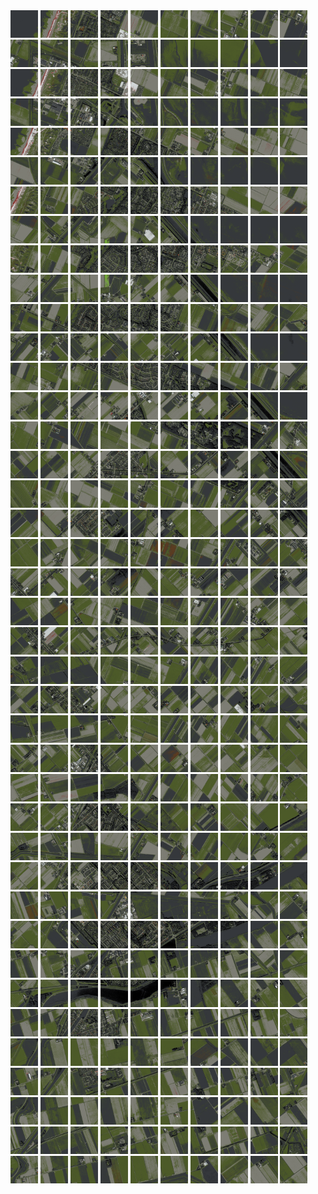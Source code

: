 <html>
<div>
<img src="https://github.com/HakkaTjakka/NL_TILE_MAP/blob/main/18/620/-1066/r.6200.-10660.png" height="44" width="44">
<img src="https://github.com/HakkaTjakka/NL_TILE_MAP/blob/main/18/620/-1066/r.6201.-10660.png" height="44" width="44">
<img src="https://github.com/HakkaTjakka/NL_TILE_MAP/blob/main/18/620/-1066/r.6202.-10660.png" height="44" width="44">
<img src="https://github.com/HakkaTjakka/NL_TILE_MAP/blob/main/18/620/-1066/r.6203.-10660.png" height="44" width="44">
<img src="https://github.com/HakkaTjakka/NL_TILE_MAP/blob/main/18/620/-1066/r.6204.-10660.png" height="44" width="44">
<img src="https://github.com/HakkaTjakka/NL_TILE_MAP/blob/main/18/620/-1066/r.6205.-10660.png" height="44" width="44">
<img src="https://github.com/HakkaTjakka/NL_TILE_MAP/blob/main/18/620/-1066/r.6206.-10660.png" height="44" width="44">
<img src="https://github.com/HakkaTjakka/NL_TILE_MAP/blob/main/18/620/-1066/r.6207.-10660.png" height="44" width="44">
<img src="https://github.com/HakkaTjakka/NL_TILE_MAP/blob/main/18/620/-1066/r.6208.-10660.png" height="44" width="44">
<img src="https://github.com/HakkaTjakka/NL_TILE_MAP/blob/main/18/620/-1066/r.6209.-10660.png" height="44" width="44">
<img src="https://github.com/HakkaTjakka/NL_TILE_MAP/blob/main/18/621/-1066/r.6210.-10660.png" height="44" width="44">
<img src="https://github.com/HakkaTjakka/NL_TILE_MAP/blob/main/18/621/-1066/r.6211.-10660.png" height="44" width="44">
<img src="https://github.com/HakkaTjakka/NL_TILE_MAP/blob/main/18/621/-1066/r.6212.-10660.png" height="44" width="44">
<img src="https://github.com/HakkaTjakka/NL_TILE_MAP/blob/main/18/621/-1066/r.6213.-10660.png" height="44" width="44">
<img src="https://github.com/HakkaTjakka/NL_TILE_MAP/blob/main/18/621/-1066/r.6214.-10660.png" height="44" width="44">
<img src="https://github.com/HakkaTjakka/NL_TILE_MAP/blob/main/18/621/-1066/r.6215.-10660.png" height="44" width="44">
<img src="https://github.com/HakkaTjakka/NL_TILE_MAP/blob/main/18/621/-1066/r.6216.-10660.png" height="44" width="44">
<img src="https://github.com/HakkaTjakka/NL_TILE_MAP/blob/main/18/621/-1066/r.6217.-10660.png" height="44" width="44">
<img src="https://github.com/HakkaTjakka/NL_TILE_MAP/blob/main/18/621/-1066/r.6218.-10660.png" height="44" width="44">
<img src="https://github.com/HakkaTjakka/NL_TILE_MAP/blob/main/18/621/-1066/r.6219.-10660.png" height="44" width="44">
<br>
<img src="https://github.com/HakkaTjakka/NL_TILE_MAP/blob/main/18/620/-1066/r.6200.-10659.png" height="44" width="44">
<img src="https://github.com/HakkaTjakka/NL_TILE_MAP/blob/main/18/620/-1066/r.6201.-10659.png" height="44" width="44">
<img src="https://github.com/HakkaTjakka/NL_TILE_MAP/blob/main/18/620/-1066/r.6202.-10659.png" height="44" width="44">
<img src="https://github.com/HakkaTjakka/NL_TILE_MAP/blob/main/18/620/-1066/r.6203.-10659.png" height="44" width="44">
<img src="https://github.com/HakkaTjakka/NL_TILE_MAP/blob/main/18/620/-1066/r.6204.-10659.png" height="44" width="44">
<img src="https://github.com/HakkaTjakka/NL_TILE_MAP/blob/main/18/620/-1066/r.6205.-10659.png" height="44" width="44">
<img src="https://github.com/HakkaTjakka/NL_TILE_MAP/blob/main/18/620/-1066/r.6206.-10659.png" height="44" width="44">
<img src="https://github.com/HakkaTjakka/NL_TILE_MAP/blob/main/18/620/-1066/r.6207.-10659.png" height="44" width="44">
<img src="https://github.com/HakkaTjakka/NL_TILE_MAP/blob/main/18/620/-1066/r.6208.-10659.png" height="44" width="44">
<img src="https://github.com/HakkaTjakka/NL_TILE_MAP/blob/main/18/620/-1066/r.6209.-10659.png" height="44" width="44">
<img src="https://github.com/HakkaTjakka/NL_TILE_MAP/blob/main/18/621/-1066/r.6210.-10659.png" height="44" width="44">
<img src="https://github.com/HakkaTjakka/NL_TILE_MAP/blob/main/18/621/-1066/r.6211.-10659.png" height="44" width="44">
<img src="https://github.com/HakkaTjakka/NL_TILE_MAP/blob/main/18/621/-1066/r.6212.-10659.png" height="44" width="44">
<img src="https://github.com/HakkaTjakka/NL_TILE_MAP/blob/main/18/621/-1066/r.6213.-10659.png" height="44" width="44">
<img src="https://github.com/HakkaTjakka/NL_TILE_MAP/blob/main/18/621/-1066/r.6214.-10659.png" height="44" width="44">
<img src="https://github.com/HakkaTjakka/NL_TILE_MAP/blob/main/18/621/-1066/r.6215.-10659.png" height="44" width="44">
<img src="https://github.com/HakkaTjakka/NL_TILE_MAP/blob/main/18/621/-1066/r.6216.-10659.png" height="44" width="44">
<img src="https://github.com/HakkaTjakka/NL_TILE_MAP/blob/main/18/621/-1066/r.6217.-10659.png" height="44" width="44">
<img src="https://github.com/HakkaTjakka/NL_TILE_MAP/blob/main/18/621/-1066/r.6218.-10659.png" height="44" width="44">
<img src="https://github.com/HakkaTjakka/NL_TILE_MAP/blob/main/18/621/-1066/r.6219.-10659.png" height="44" width="44">
<br>
<img src="https://github.com/HakkaTjakka/NL_TILE_MAP/blob/main/18/620/-1066/r.6200.-10658.png" height="44" width="44">
<img src="https://github.com/HakkaTjakka/NL_TILE_MAP/blob/main/18/620/-1066/r.6201.-10658.png" height="44" width="44">
<img src="https://github.com/HakkaTjakka/NL_TILE_MAP/blob/main/18/620/-1066/r.6202.-10658.png" height="44" width="44">
<img src="https://github.com/HakkaTjakka/NL_TILE_MAP/blob/main/18/620/-1066/r.6203.-10658.png" height="44" width="44">
<img src="https://github.com/HakkaTjakka/NL_TILE_MAP/blob/main/18/620/-1066/r.6204.-10658.png" height="44" width="44">
<img src="https://github.com/HakkaTjakka/NL_TILE_MAP/blob/main/18/620/-1066/r.6205.-10658.png" height="44" width="44">
<img src="https://github.com/HakkaTjakka/NL_TILE_MAP/blob/main/18/620/-1066/r.6206.-10658.png" height="44" width="44">
<img src="https://github.com/HakkaTjakka/NL_TILE_MAP/blob/main/18/620/-1066/r.6207.-10658.png" height="44" width="44">
<img src="https://github.com/HakkaTjakka/NL_TILE_MAP/blob/main/18/620/-1066/r.6208.-10658.png" height="44" width="44">
<img src="https://github.com/HakkaTjakka/NL_TILE_MAP/blob/main/18/620/-1066/r.6209.-10658.png" height="44" width="44">
<img src="https://github.com/HakkaTjakka/NL_TILE_MAP/blob/main/18/621/-1066/r.6210.-10658.png" height="44" width="44">
<img src="https://github.com/HakkaTjakka/NL_TILE_MAP/blob/main/18/621/-1066/r.6211.-10658.png" height="44" width="44">
<img src="https://github.com/HakkaTjakka/NL_TILE_MAP/blob/main/18/621/-1066/r.6212.-10658.png" height="44" width="44">
<img src="https://github.com/HakkaTjakka/NL_TILE_MAP/blob/main/18/621/-1066/r.6213.-10658.png" height="44" width="44">
<img src="https://github.com/HakkaTjakka/NL_TILE_MAP/blob/main/18/621/-1066/r.6214.-10658.png" height="44" width="44">
<img src="https://github.com/HakkaTjakka/NL_TILE_MAP/blob/main/18/621/-1066/r.6215.-10658.png" height="44" width="44">
<img src="https://github.com/HakkaTjakka/NL_TILE_MAP/blob/main/18/621/-1066/r.6216.-10658.png" height="44" width="44">
<img src="https://github.com/HakkaTjakka/NL_TILE_MAP/blob/main/18/621/-1066/r.6217.-10658.png" height="44" width="44">
<img src="https://github.com/HakkaTjakka/NL_TILE_MAP/blob/main/18/621/-1066/r.6218.-10658.png" height="44" width="44">
<img src="https://github.com/HakkaTjakka/NL_TILE_MAP/blob/main/18/621/-1066/r.6219.-10658.png" height="44" width="44">
<br>
<img src="https://github.com/HakkaTjakka/NL_TILE_MAP/blob/main/18/620/-1066/r.6200.-10657.png" height="44" width="44">
<img src="https://github.com/HakkaTjakka/NL_TILE_MAP/blob/main/18/620/-1066/r.6201.-10657.png" height="44" width="44">
<img src="https://github.com/HakkaTjakka/NL_TILE_MAP/blob/main/18/620/-1066/r.6202.-10657.png" height="44" width="44">
<img src="https://github.com/HakkaTjakka/NL_TILE_MAP/blob/main/18/620/-1066/r.6203.-10657.png" height="44" width="44">
<img src="https://github.com/HakkaTjakka/NL_TILE_MAP/blob/main/18/620/-1066/r.6204.-10657.png" height="44" width="44">
<img src="https://github.com/HakkaTjakka/NL_TILE_MAP/blob/main/18/620/-1066/r.6205.-10657.png" height="44" width="44">
<img src="https://github.com/HakkaTjakka/NL_TILE_MAP/blob/main/18/620/-1066/r.6206.-10657.png" height="44" width="44">
<img src="https://github.com/HakkaTjakka/NL_TILE_MAP/blob/main/18/620/-1066/r.6207.-10657.png" height="44" width="44">
<img src="https://github.com/HakkaTjakka/NL_TILE_MAP/blob/main/18/620/-1066/r.6208.-10657.png" height="44" width="44">
<img src="https://github.com/HakkaTjakka/NL_TILE_MAP/blob/main/18/620/-1066/r.6209.-10657.png" height="44" width="44">
<img src="https://github.com/HakkaTjakka/NL_TILE_MAP/blob/main/18/621/-1066/r.6210.-10657.png" height="44" width="44">
<img src="https://github.com/HakkaTjakka/NL_TILE_MAP/blob/main/18/621/-1066/r.6211.-10657.png" height="44" width="44">
<img src="https://github.com/HakkaTjakka/NL_TILE_MAP/blob/main/18/621/-1066/r.6212.-10657.png" height="44" width="44">
<img src="https://github.com/HakkaTjakka/NL_TILE_MAP/blob/main/18/621/-1066/r.6213.-10657.png" height="44" width="44">
<img src="https://github.com/HakkaTjakka/NL_TILE_MAP/blob/main/18/621/-1066/r.6214.-10657.png" height="44" width="44">
<img src="https://github.com/HakkaTjakka/NL_TILE_MAP/blob/main/18/621/-1066/r.6215.-10657.png" height="44" width="44">
<img src="https://github.com/HakkaTjakka/NL_TILE_MAP/blob/main/18/621/-1066/r.6216.-10657.png" height="44" width="44">
<img src="https://github.com/HakkaTjakka/NL_TILE_MAP/blob/main/18/621/-1066/r.6217.-10657.png" height="44" width="44">
<img src="https://github.com/HakkaTjakka/NL_TILE_MAP/blob/main/18/621/-1066/r.6218.-10657.png" height="44" width="44">
<img src="https://github.com/HakkaTjakka/NL_TILE_MAP/blob/main/18/621/-1066/r.6219.-10657.png" height="44" width="44">
<br>
<img src="https://github.com/HakkaTjakka/NL_TILE_MAP/blob/main/18/620/-1066/r.6200.-10656.png" height="44" width="44">
<img src="https://github.com/HakkaTjakka/NL_TILE_MAP/blob/main/18/620/-1066/r.6201.-10656.png" height="44" width="44">
<img src="https://github.com/HakkaTjakka/NL_TILE_MAP/blob/main/18/620/-1066/r.6202.-10656.png" height="44" width="44">
<img src="https://github.com/HakkaTjakka/NL_TILE_MAP/blob/main/18/620/-1066/r.6203.-10656.png" height="44" width="44">
<img src="https://github.com/HakkaTjakka/NL_TILE_MAP/blob/main/18/620/-1066/r.6204.-10656.png" height="44" width="44">
<img src="https://github.com/HakkaTjakka/NL_TILE_MAP/blob/main/18/620/-1066/r.6205.-10656.png" height="44" width="44">
<img src="https://github.com/HakkaTjakka/NL_TILE_MAP/blob/main/18/620/-1066/r.6206.-10656.png" height="44" width="44">
<img src="https://github.com/HakkaTjakka/NL_TILE_MAP/blob/main/18/620/-1066/r.6207.-10656.png" height="44" width="44">
<img src="https://github.com/HakkaTjakka/NL_TILE_MAP/blob/main/18/620/-1066/r.6208.-10656.png" height="44" width="44">
<img src="https://github.com/HakkaTjakka/NL_TILE_MAP/blob/main/18/620/-1066/r.6209.-10656.png" height="44" width="44">
<img src="https://github.com/HakkaTjakka/NL_TILE_MAP/blob/main/18/621/-1066/r.6210.-10656.png" height="44" width="44">
<img src="https://github.com/HakkaTjakka/NL_TILE_MAP/blob/main/18/621/-1066/r.6211.-10656.png" height="44" width="44">
<img src="https://github.com/HakkaTjakka/NL_TILE_MAP/blob/main/18/621/-1066/r.6212.-10656.png" height="44" width="44">
<img src="https://github.com/HakkaTjakka/NL_TILE_MAP/blob/main/18/621/-1066/r.6213.-10656.png" height="44" width="44">
<img src="https://github.com/HakkaTjakka/NL_TILE_MAP/blob/main/18/621/-1066/r.6214.-10656.png" height="44" width="44">
<img src="https://github.com/HakkaTjakka/NL_TILE_MAP/blob/main/18/621/-1066/r.6215.-10656.png" height="44" width="44">
<img src="https://github.com/HakkaTjakka/NL_TILE_MAP/blob/main/18/621/-1066/r.6216.-10656.png" height="44" width="44">
<img src="https://github.com/HakkaTjakka/NL_TILE_MAP/blob/main/18/621/-1066/r.6217.-10656.png" height="44" width="44">
<img src="https://github.com/HakkaTjakka/NL_TILE_MAP/blob/main/18/621/-1066/r.6218.-10656.png" height="44" width="44">
<img src="https://github.com/HakkaTjakka/NL_TILE_MAP/blob/main/18/621/-1066/r.6219.-10656.png" height="44" width="44">
<br>
<img src="https://github.com/HakkaTjakka/NL_TILE_MAP/blob/main/18/620/-1066/r.6200.-10655.png" height="44" width="44">
<img src="https://github.com/HakkaTjakka/NL_TILE_MAP/blob/main/18/620/-1066/r.6201.-10655.png" height="44" width="44">
<img src="https://github.com/HakkaTjakka/NL_TILE_MAP/blob/main/18/620/-1066/r.6202.-10655.png" height="44" width="44">
<img src="https://github.com/HakkaTjakka/NL_TILE_MAP/blob/main/18/620/-1066/r.6203.-10655.png" height="44" width="44">
<img src="https://github.com/HakkaTjakka/NL_TILE_MAP/blob/main/18/620/-1066/r.6204.-10655.png" height="44" width="44">
<img src="https://github.com/HakkaTjakka/NL_TILE_MAP/blob/main/18/620/-1066/r.6205.-10655.png" height="44" width="44">
<img src="https://github.com/HakkaTjakka/NL_TILE_MAP/blob/main/18/620/-1066/r.6206.-10655.png" height="44" width="44">
<img src="https://github.com/HakkaTjakka/NL_TILE_MAP/blob/main/18/620/-1066/r.6207.-10655.png" height="44" width="44">
<img src="https://github.com/HakkaTjakka/NL_TILE_MAP/blob/main/18/620/-1066/r.6208.-10655.png" height="44" width="44">
<img src="https://github.com/HakkaTjakka/NL_TILE_MAP/blob/main/18/620/-1066/r.6209.-10655.png" height="44" width="44">
<img src="https://github.com/HakkaTjakka/NL_TILE_MAP/blob/main/18/621/-1066/r.6210.-10655.png" height="44" width="44">
<img src="https://github.com/HakkaTjakka/NL_TILE_MAP/blob/main/18/621/-1066/r.6211.-10655.png" height="44" width="44">
<img src="https://github.com/HakkaTjakka/NL_TILE_MAP/blob/main/18/621/-1066/r.6212.-10655.png" height="44" width="44">
<img src="https://github.com/HakkaTjakka/NL_TILE_MAP/blob/main/18/621/-1066/r.6213.-10655.png" height="44" width="44">
<img src="https://github.com/HakkaTjakka/NL_TILE_MAP/blob/main/18/621/-1066/r.6214.-10655.png" height="44" width="44">
<img src="https://github.com/HakkaTjakka/NL_TILE_MAP/blob/main/18/621/-1066/r.6215.-10655.png" height="44" width="44">
<img src="https://github.com/HakkaTjakka/NL_TILE_MAP/blob/main/18/621/-1066/r.6216.-10655.png" height="44" width="44">
<img src="https://github.com/HakkaTjakka/NL_TILE_MAP/blob/main/18/621/-1066/r.6217.-10655.png" height="44" width="44">
<img src="https://github.com/HakkaTjakka/NL_TILE_MAP/blob/main/18/621/-1066/r.6218.-10655.png" height="44" width="44">
<img src="https://github.com/HakkaTjakka/NL_TILE_MAP/blob/main/18/621/-1066/r.6219.-10655.png" height="44" width="44">
<br>
<img src="https://github.com/HakkaTjakka/NL_TILE_MAP/blob/main/18/620/-1066/r.6200.-10654.png" height="44" width="44">
<img src="https://github.com/HakkaTjakka/NL_TILE_MAP/blob/main/18/620/-1066/r.6201.-10654.png" height="44" width="44">
<img src="https://github.com/HakkaTjakka/NL_TILE_MAP/blob/main/18/620/-1066/r.6202.-10654.png" height="44" width="44">
<img src="https://github.com/HakkaTjakka/NL_TILE_MAP/blob/main/18/620/-1066/r.6203.-10654.png" height="44" width="44">
<img src="https://github.com/HakkaTjakka/NL_TILE_MAP/blob/main/18/620/-1066/r.6204.-10654.png" height="44" width="44">
<img src="https://github.com/HakkaTjakka/NL_TILE_MAP/blob/main/18/620/-1066/r.6205.-10654.png" height="44" width="44">
<img src="https://github.com/HakkaTjakka/NL_TILE_MAP/blob/main/18/620/-1066/r.6206.-10654.png" height="44" width="44">
<img src="https://github.com/HakkaTjakka/NL_TILE_MAP/blob/main/18/620/-1066/r.6207.-10654.png" height="44" width="44">
<img src="https://github.com/HakkaTjakka/NL_TILE_MAP/blob/main/18/620/-1066/r.6208.-10654.png" height="44" width="44">
<img src="https://github.com/HakkaTjakka/NL_TILE_MAP/blob/main/18/620/-1066/r.6209.-10654.png" height="44" width="44">
<img src="https://github.com/HakkaTjakka/NL_TILE_MAP/blob/main/18/621/-1066/r.6210.-10654.png" height="44" width="44">
<img src="https://github.com/HakkaTjakka/NL_TILE_MAP/blob/main/18/621/-1066/r.6211.-10654.png" height="44" width="44">
<img src="https://github.com/HakkaTjakka/NL_TILE_MAP/blob/main/18/621/-1066/r.6212.-10654.png" height="44" width="44">
<img src="https://github.com/HakkaTjakka/NL_TILE_MAP/blob/main/18/621/-1066/r.6213.-10654.png" height="44" width="44">
<img src="https://github.com/HakkaTjakka/NL_TILE_MAP/blob/main/18/621/-1066/r.6214.-10654.png" height="44" width="44">
<img src="https://github.com/HakkaTjakka/NL_TILE_MAP/blob/main/18/621/-1066/r.6215.-10654.png" height="44" width="44">
<img src="https://github.com/HakkaTjakka/NL_TILE_MAP/blob/main/18/621/-1066/r.6216.-10654.png" height="44" width="44">
<img src="https://github.com/HakkaTjakka/NL_TILE_MAP/blob/main/18/621/-1066/r.6217.-10654.png" height="44" width="44">
<img src="https://github.com/HakkaTjakka/NL_TILE_MAP/blob/main/18/621/-1066/r.6218.-10654.png" height="44" width="44">
<img src="https://github.com/HakkaTjakka/NL_TILE_MAP/blob/main/18/621/-1066/r.6219.-10654.png" height="44" width="44">
<br>
<img src="https://github.com/HakkaTjakka/NL_TILE_MAP/blob/main/18/620/-1066/r.6200.-10653.png" height="44" width="44">
<img src="https://github.com/HakkaTjakka/NL_TILE_MAP/blob/main/18/620/-1066/r.6201.-10653.png" height="44" width="44">
<img src="https://github.com/HakkaTjakka/NL_TILE_MAP/blob/main/18/620/-1066/r.6202.-10653.png" height="44" width="44">
<img src="https://github.com/HakkaTjakka/NL_TILE_MAP/blob/main/18/620/-1066/r.6203.-10653.png" height="44" width="44">
<img src="https://github.com/HakkaTjakka/NL_TILE_MAP/blob/main/18/620/-1066/r.6204.-10653.png" height="44" width="44">
<img src="https://github.com/HakkaTjakka/NL_TILE_MAP/blob/main/18/620/-1066/r.6205.-10653.png" height="44" width="44">
<img src="https://github.com/HakkaTjakka/NL_TILE_MAP/blob/main/18/620/-1066/r.6206.-10653.png" height="44" width="44">
<img src="https://github.com/HakkaTjakka/NL_TILE_MAP/blob/main/18/620/-1066/r.6207.-10653.png" height="44" width="44">
<img src="https://github.com/HakkaTjakka/NL_TILE_MAP/blob/main/18/620/-1066/r.6208.-10653.png" height="44" width="44">
<img src="https://github.com/HakkaTjakka/NL_TILE_MAP/blob/main/18/620/-1066/r.6209.-10653.png" height="44" width="44">
<img src="https://github.com/HakkaTjakka/NL_TILE_MAP/blob/main/18/621/-1066/r.6210.-10653.png" height="44" width="44">
<img src="https://github.com/HakkaTjakka/NL_TILE_MAP/blob/main/18/621/-1066/r.6211.-10653.png" height="44" width="44">
<img src="https://github.com/HakkaTjakka/NL_TILE_MAP/blob/main/18/621/-1066/r.6212.-10653.png" height="44" width="44">
<img src="https://github.com/HakkaTjakka/NL_TILE_MAP/blob/main/18/621/-1066/r.6213.-10653.png" height="44" width="44">
<img src="https://github.com/HakkaTjakka/NL_TILE_MAP/blob/main/18/621/-1066/r.6214.-10653.png" height="44" width="44">
<img src="https://github.com/HakkaTjakka/NL_TILE_MAP/blob/main/18/621/-1066/r.6215.-10653.png" height="44" width="44">
<img src="https://github.com/HakkaTjakka/NL_TILE_MAP/blob/main/18/621/-1066/r.6216.-10653.png" height="44" width="44">
<img src="https://github.com/HakkaTjakka/NL_TILE_MAP/blob/main/18/621/-1066/r.6217.-10653.png" height="44" width="44">
<img src="https://github.com/HakkaTjakka/NL_TILE_MAP/blob/main/18/621/-1066/r.6218.-10653.png" height="44" width="44">
<img src="https://github.com/HakkaTjakka/NL_TILE_MAP/blob/main/18/621/-1066/r.6219.-10653.png" height="44" width="44">
<br>
<img src="https://github.com/HakkaTjakka/NL_TILE_MAP/blob/main/18/620/-1066/r.6200.-10652.png" height="44" width="44">
<img src="https://github.com/HakkaTjakka/NL_TILE_MAP/blob/main/18/620/-1066/r.6201.-10652.png" height="44" width="44">
<img src="https://github.com/HakkaTjakka/NL_TILE_MAP/blob/main/18/620/-1066/r.6202.-10652.png" height="44" width="44">
<img src="https://github.com/HakkaTjakka/NL_TILE_MAP/blob/main/18/620/-1066/r.6203.-10652.png" height="44" width="44">
<img src="https://github.com/HakkaTjakka/NL_TILE_MAP/blob/main/18/620/-1066/r.6204.-10652.png" height="44" width="44">
<img src="https://github.com/HakkaTjakka/NL_TILE_MAP/blob/main/18/620/-1066/r.6205.-10652.png" height="44" width="44">
<img src="https://github.com/HakkaTjakka/NL_TILE_MAP/blob/main/18/620/-1066/r.6206.-10652.png" height="44" width="44">
<img src="https://github.com/HakkaTjakka/NL_TILE_MAP/blob/main/18/620/-1066/r.6207.-10652.png" height="44" width="44">
<img src="https://github.com/HakkaTjakka/NL_TILE_MAP/blob/main/18/620/-1066/r.6208.-10652.png" height="44" width="44">
<img src="https://github.com/HakkaTjakka/NL_TILE_MAP/blob/main/18/620/-1066/r.6209.-10652.png" height="44" width="44">
<img src="https://github.com/HakkaTjakka/NL_TILE_MAP/blob/main/18/621/-1066/r.6210.-10652.png" height="44" width="44">
<img src="https://github.com/HakkaTjakka/NL_TILE_MAP/blob/main/18/621/-1066/r.6211.-10652.png" height="44" width="44">
<img src="https://github.com/HakkaTjakka/NL_TILE_MAP/blob/main/18/621/-1066/r.6212.-10652.png" height="44" width="44">
<img src="https://github.com/HakkaTjakka/NL_TILE_MAP/blob/main/18/621/-1066/r.6213.-10652.png" height="44" width="44">
<img src="https://github.com/HakkaTjakka/NL_TILE_MAP/blob/main/18/621/-1066/r.6214.-10652.png" height="44" width="44">
<img src="https://github.com/HakkaTjakka/NL_TILE_MAP/blob/main/18/621/-1066/r.6215.-10652.png" height="44" width="44">
<img src="https://github.com/HakkaTjakka/NL_TILE_MAP/blob/main/18/621/-1066/r.6216.-10652.png" height="44" width="44">
<img src="https://github.com/HakkaTjakka/NL_TILE_MAP/blob/main/18/621/-1066/r.6217.-10652.png" height="44" width="44">
<img src="https://github.com/HakkaTjakka/NL_TILE_MAP/blob/main/18/621/-1066/r.6218.-10652.png" height="44" width="44">
<img src="https://github.com/HakkaTjakka/NL_TILE_MAP/blob/main/18/621/-1066/r.6219.-10652.png" height="44" width="44">
<br>
<img src="https://github.com/HakkaTjakka/NL_TILE_MAP/blob/main/18/620/-1066/r.6200.-10651.png" height="44" width="44">
<img src="https://github.com/HakkaTjakka/NL_TILE_MAP/blob/main/18/620/-1066/r.6201.-10651.png" height="44" width="44">
<img src="https://github.com/HakkaTjakka/NL_TILE_MAP/blob/main/18/620/-1066/r.6202.-10651.png" height="44" width="44">
<img src="https://github.com/HakkaTjakka/NL_TILE_MAP/blob/main/18/620/-1066/r.6203.-10651.png" height="44" width="44">
<img src="https://github.com/HakkaTjakka/NL_TILE_MAP/blob/main/18/620/-1066/r.6204.-10651.png" height="44" width="44">
<img src="https://github.com/HakkaTjakka/NL_TILE_MAP/blob/main/18/620/-1066/r.6205.-10651.png" height="44" width="44">
<img src="https://github.com/HakkaTjakka/NL_TILE_MAP/blob/main/18/620/-1066/r.6206.-10651.png" height="44" width="44">
<img src="https://github.com/HakkaTjakka/NL_TILE_MAP/blob/main/18/620/-1066/r.6207.-10651.png" height="44" width="44">
<img src="https://github.com/HakkaTjakka/NL_TILE_MAP/blob/main/18/620/-1066/r.6208.-10651.png" height="44" width="44">
<img src="https://github.com/HakkaTjakka/NL_TILE_MAP/blob/main/18/620/-1066/r.6209.-10651.png" height="44" width="44">
<img src="https://github.com/HakkaTjakka/NL_TILE_MAP/blob/main/18/621/-1066/r.6210.-10651.png" height="44" width="44">
<img src="https://github.com/HakkaTjakka/NL_TILE_MAP/blob/main/18/621/-1066/r.6211.-10651.png" height="44" width="44">
<img src="https://github.com/HakkaTjakka/NL_TILE_MAP/blob/main/18/621/-1066/r.6212.-10651.png" height="44" width="44">
<img src="https://github.com/HakkaTjakka/NL_TILE_MAP/blob/main/18/621/-1066/r.6213.-10651.png" height="44" width="44">
<img src="https://github.com/HakkaTjakka/NL_TILE_MAP/blob/main/18/621/-1066/r.6214.-10651.png" height="44" width="44">
<img src="https://github.com/HakkaTjakka/NL_TILE_MAP/blob/main/18/621/-1066/r.6215.-10651.png" height="44" width="44">
<img src="https://github.com/HakkaTjakka/NL_TILE_MAP/blob/main/18/621/-1066/r.6216.-10651.png" height="44" width="44">
<img src="https://github.com/HakkaTjakka/NL_TILE_MAP/blob/main/18/621/-1066/r.6217.-10651.png" height="44" width="44">
<img src="https://github.com/HakkaTjakka/NL_TILE_MAP/blob/main/18/621/-1066/r.6218.-10651.png" height="44" width="44">
<img src="https://github.com/HakkaTjakka/NL_TILE_MAP/blob/main/18/621/-1066/r.6219.-10651.png" height="44" width="44">
<br>
<img src="https://github.com/HakkaTjakka/NL_TILE_MAP/blob/main/18/620/-1065/r.6200.-10650.png" height="44" width="44">
<img src="https://github.com/HakkaTjakka/NL_TILE_MAP/blob/main/18/620/-1065/r.6201.-10650.png" height="44" width="44">
<img src="https://github.com/HakkaTjakka/NL_TILE_MAP/blob/main/18/620/-1065/r.6202.-10650.png" height="44" width="44">
<img src="https://github.com/HakkaTjakka/NL_TILE_MAP/blob/main/18/620/-1065/r.6203.-10650.png" height="44" width="44">
<img src="https://github.com/HakkaTjakka/NL_TILE_MAP/blob/main/18/620/-1065/r.6204.-10650.png" height="44" width="44">
<img src="https://github.com/HakkaTjakka/NL_TILE_MAP/blob/main/18/620/-1065/r.6205.-10650.png" height="44" width="44">
<img src="https://github.com/HakkaTjakka/NL_TILE_MAP/blob/main/18/620/-1065/r.6206.-10650.png" height="44" width="44">
<img src="https://github.com/HakkaTjakka/NL_TILE_MAP/blob/main/18/620/-1065/r.6207.-10650.png" height="44" width="44">
<img src="https://github.com/HakkaTjakka/NL_TILE_MAP/blob/main/18/620/-1065/r.6208.-10650.png" height="44" width="44">
<img src="https://github.com/HakkaTjakka/NL_TILE_MAP/blob/main/18/620/-1065/r.6209.-10650.png" height="44" width="44">
<img src="https://github.com/HakkaTjakka/NL_TILE_MAP/blob/main/18/621/-1065/r.6210.-10650.png" height="44" width="44">
<img src="https://github.com/HakkaTjakka/NL_TILE_MAP/blob/main/18/621/-1065/r.6211.-10650.png" height="44" width="44">
<img src="https://github.com/HakkaTjakka/NL_TILE_MAP/blob/main/18/621/-1065/r.6212.-10650.png" height="44" width="44">
<img src="https://github.com/HakkaTjakka/NL_TILE_MAP/blob/main/18/621/-1065/r.6213.-10650.png" height="44" width="44">
<img src="https://github.com/HakkaTjakka/NL_TILE_MAP/blob/main/18/621/-1065/r.6214.-10650.png" height="44" width="44">
<img src="https://github.com/HakkaTjakka/NL_TILE_MAP/blob/main/18/621/-1065/r.6215.-10650.png" height="44" width="44">
<img src="https://github.com/HakkaTjakka/NL_TILE_MAP/blob/main/18/621/-1065/r.6216.-10650.png" height="44" width="44">
<img src="https://github.com/HakkaTjakka/NL_TILE_MAP/blob/main/18/621/-1065/r.6217.-10650.png" height="44" width="44">
<img src="https://github.com/HakkaTjakka/NL_TILE_MAP/blob/main/18/621/-1065/r.6218.-10650.png" height="44" width="44">
<img src="https://github.com/HakkaTjakka/NL_TILE_MAP/blob/main/18/621/-1065/r.6219.-10650.png" height="44" width="44">
<br>
<img src="https://github.com/HakkaTjakka/NL_TILE_MAP/blob/main/18/620/-1065/r.6200.-10649.png" height="44" width="44">
<img src="https://github.com/HakkaTjakka/NL_TILE_MAP/blob/main/18/620/-1065/r.6201.-10649.png" height="44" width="44">
<img src="https://github.com/HakkaTjakka/NL_TILE_MAP/blob/main/18/620/-1065/r.6202.-10649.png" height="44" width="44">
<img src="https://github.com/HakkaTjakka/NL_TILE_MAP/blob/main/18/620/-1065/r.6203.-10649.png" height="44" width="44">
<img src="https://github.com/HakkaTjakka/NL_TILE_MAP/blob/main/18/620/-1065/r.6204.-10649.png" height="44" width="44">
<img src="https://github.com/HakkaTjakka/NL_TILE_MAP/blob/main/18/620/-1065/r.6205.-10649.png" height="44" width="44">
<img src="https://github.com/HakkaTjakka/NL_TILE_MAP/blob/main/18/620/-1065/r.6206.-10649.png" height="44" width="44">
<img src="https://github.com/HakkaTjakka/NL_TILE_MAP/blob/main/18/620/-1065/r.6207.-10649.png" height="44" width="44">
<img src="https://github.com/HakkaTjakka/NL_TILE_MAP/blob/main/18/620/-1065/r.6208.-10649.png" height="44" width="44">
<img src="https://github.com/HakkaTjakka/NL_TILE_MAP/blob/main/18/620/-1065/r.6209.-10649.png" height="44" width="44">
<img src="https://github.com/HakkaTjakka/NL_TILE_MAP/blob/main/18/621/-1065/r.6210.-10649.png" height="44" width="44">
<img src="https://github.com/HakkaTjakka/NL_TILE_MAP/blob/main/18/621/-1065/r.6211.-10649.png" height="44" width="44">
<img src="https://github.com/HakkaTjakka/NL_TILE_MAP/blob/main/18/621/-1065/r.6212.-10649.png" height="44" width="44">
<img src="https://github.com/HakkaTjakka/NL_TILE_MAP/blob/main/18/621/-1065/r.6213.-10649.png" height="44" width="44">
<img src="https://github.com/HakkaTjakka/NL_TILE_MAP/blob/main/18/621/-1065/r.6214.-10649.png" height="44" width="44">
<img src="https://github.com/HakkaTjakka/NL_TILE_MAP/blob/main/18/621/-1065/r.6215.-10649.png" height="44" width="44">
<img src="https://github.com/HakkaTjakka/NL_TILE_MAP/blob/main/18/621/-1065/r.6216.-10649.png" height="44" width="44">
<img src="https://github.com/HakkaTjakka/NL_TILE_MAP/blob/main/18/621/-1065/r.6217.-10649.png" height="44" width="44">
<img src="https://github.com/HakkaTjakka/NL_TILE_MAP/blob/main/18/621/-1065/r.6218.-10649.png" height="44" width="44">
<img src="https://github.com/HakkaTjakka/NL_TILE_MAP/blob/main/18/621/-1065/r.6219.-10649.png" height="44" width="44">
<br>
<img src="https://github.com/HakkaTjakka/NL_TILE_MAP/blob/main/18/620/-1065/r.6200.-10648.png" height="44" width="44">
<img src="https://github.com/HakkaTjakka/NL_TILE_MAP/blob/main/18/620/-1065/r.6201.-10648.png" height="44" width="44">
<img src="https://github.com/HakkaTjakka/NL_TILE_MAP/blob/main/18/620/-1065/r.6202.-10648.png" height="44" width="44">
<img src="https://github.com/HakkaTjakka/NL_TILE_MAP/blob/main/18/620/-1065/r.6203.-10648.png" height="44" width="44">
<img src="https://github.com/HakkaTjakka/NL_TILE_MAP/blob/main/18/620/-1065/r.6204.-10648.png" height="44" width="44">
<img src="https://github.com/HakkaTjakka/NL_TILE_MAP/blob/main/18/620/-1065/r.6205.-10648.png" height="44" width="44">
<img src="https://github.com/HakkaTjakka/NL_TILE_MAP/blob/main/18/620/-1065/r.6206.-10648.png" height="44" width="44">
<img src="https://github.com/HakkaTjakka/NL_TILE_MAP/blob/main/18/620/-1065/r.6207.-10648.png" height="44" width="44">
<img src="https://github.com/HakkaTjakka/NL_TILE_MAP/blob/main/18/620/-1065/r.6208.-10648.png" height="44" width="44">
<img src="https://github.com/HakkaTjakka/NL_TILE_MAP/blob/main/18/620/-1065/r.6209.-10648.png" height="44" width="44">
<img src="https://github.com/HakkaTjakka/NL_TILE_MAP/blob/main/18/621/-1065/r.6210.-10648.png" height="44" width="44">
<img src="https://github.com/HakkaTjakka/NL_TILE_MAP/blob/main/18/621/-1065/r.6211.-10648.png" height="44" width="44">
<img src="https://github.com/HakkaTjakka/NL_TILE_MAP/blob/main/18/621/-1065/r.6212.-10648.png" height="44" width="44">
<img src="https://github.com/HakkaTjakka/NL_TILE_MAP/blob/main/18/621/-1065/r.6213.-10648.png" height="44" width="44">
<img src="https://github.com/HakkaTjakka/NL_TILE_MAP/blob/main/18/621/-1065/r.6214.-10648.png" height="44" width="44">
<img src="https://github.com/HakkaTjakka/NL_TILE_MAP/blob/main/18/621/-1065/r.6215.-10648.png" height="44" width="44">
<img src="https://github.com/HakkaTjakka/NL_TILE_MAP/blob/main/18/621/-1065/r.6216.-10648.png" height="44" width="44">
<img src="https://github.com/HakkaTjakka/NL_TILE_MAP/blob/main/18/621/-1065/r.6217.-10648.png" height="44" width="44">
<img src="https://github.com/HakkaTjakka/NL_TILE_MAP/blob/main/18/621/-1065/r.6218.-10648.png" height="44" width="44">
<img src="https://github.com/HakkaTjakka/NL_TILE_MAP/blob/main/18/621/-1065/r.6219.-10648.png" height="44" width="44">
<br>
<img src="https://github.com/HakkaTjakka/NL_TILE_MAP/blob/main/18/620/-1065/r.6200.-10647.png" height="44" width="44">
<img src="https://github.com/HakkaTjakka/NL_TILE_MAP/blob/main/18/620/-1065/r.6201.-10647.png" height="44" width="44">
<img src="https://github.com/HakkaTjakka/NL_TILE_MAP/blob/main/18/620/-1065/r.6202.-10647.png" height="44" width="44">
<img src="https://github.com/HakkaTjakka/NL_TILE_MAP/blob/main/18/620/-1065/r.6203.-10647.png" height="44" width="44">
<img src="https://github.com/HakkaTjakka/NL_TILE_MAP/blob/main/18/620/-1065/r.6204.-10647.png" height="44" width="44">
<img src="https://github.com/HakkaTjakka/NL_TILE_MAP/blob/main/18/620/-1065/r.6205.-10647.png" height="44" width="44">
<img src="https://github.com/HakkaTjakka/NL_TILE_MAP/blob/main/18/620/-1065/r.6206.-10647.png" height="44" width="44">
<img src="https://github.com/HakkaTjakka/NL_TILE_MAP/blob/main/18/620/-1065/r.6207.-10647.png" height="44" width="44">
<img src="https://github.com/HakkaTjakka/NL_TILE_MAP/blob/main/18/620/-1065/r.6208.-10647.png" height="44" width="44">
<img src="https://github.com/HakkaTjakka/NL_TILE_MAP/blob/main/18/620/-1065/r.6209.-10647.png" height="44" width="44">
<img src="https://github.com/HakkaTjakka/NL_TILE_MAP/blob/main/18/621/-1065/r.6210.-10647.png" height="44" width="44">
<img src="https://github.com/HakkaTjakka/NL_TILE_MAP/blob/main/18/621/-1065/r.6211.-10647.png" height="44" width="44">
<img src="https://github.com/HakkaTjakka/NL_TILE_MAP/blob/main/18/621/-1065/r.6212.-10647.png" height="44" width="44">
<img src="https://github.com/HakkaTjakka/NL_TILE_MAP/blob/main/18/621/-1065/r.6213.-10647.png" height="44" width="44">
<img src="https://github.com/HakkaTjakka/NL_TILE_MAP/blob/main/18/621/-1065/r.6214.-10647.png" height="44" width="44">
<img src="https://github.com/HakkaTjakka/NL_TILE_MAP/blob/main/18/621/-1065/r.6215.-10647.png" height="44" width="44">
<img src="https://github.com/HakkaTjakka/NL_TILE_MAP/blob/main/18/621/-1065/r.6216.-10647.png" height="44" width="44">
<img src="https://github.com/HakkaTjakka/NL_TILE_MAP/blob/main/18/621/-1065/r.6217.-10647.png" height="44" width="44">
<img src="https://github.com/HakkaTjakka/NL_TILE_MAP/blob/main/18/621/-1065/r.6218.-10647.png" height="44" width="44">
<img src="https://github.com/HakkaTjakka/NL_TILE_MAP/blob/main/18/621/-1065/r.6219.-10647.png" height="44" width="44">
<br>
<img src="https://github.com/HakkaTjakka/NL_TILE_MAP/blob/main/18/620/-1065/r.6200.-10646.png" height="44" width="44">
<img src="https://github.com/HakkaTjakka/NL_TILE_MAP/blob/main/18/620/-1065/r.6201.-10646.png" height="44" width="44">
<img src="https://github.com/HakkaTjakka/NL_TILE_MAP/blob/main/18/620/-1065/r.6202.-10646.png" height="44" width="44">
<img src="https://github.com/HakkaTjakka/NL_TILE_MAP/blob/main/18/620/-1065/r.6203.-10646.png" height="44" width="44">
<img src="https://github.com/HakkaTjakka/NL_TILE_MAP/blob/main/18/620/-1065/r.6204.-10646.png" height="44" width="44">
<img src="https://github.com/HakkaTjakka/NL_TILE_MAP/blob/main/18/620/-1065/r.6205.-10646.png" height="44" width="44">
<img src="https://github.com/HakkaTjakka/NL_TILE_MAP/blob/main/18/620/-1065/r.6206.-10646.png" height="44" width="44">
<img src="https://github.com/HakkaTjakka/NL_TILE_MAP/blob/main/18/620/-1065/r.6207.-10646.png" height="44" width="44">
<img src="https://github.com/HakkaTjakka/NL_TILE_MAP/blob/main/18/620/-1065/r.6208.-10646.png" height="44" width="44">
<img src="https://github.com/HakkaTjakka/NL_TILE_MAP/blob/main/18/620/-1065/r.6209.-10646.png" height="44" width="44">
<img src="https://github.com/HakkaTjakka/NL_TILE_MAP/blob/main/18/621/-1065/r.6210.-10646.png" height="44" width="44">
<img src="https://github.com/HakkaTjakka/NL_TILE_MAP/blob/main/18/621/-1065/r.6211.-10646.png" height="44" width="44">
<img src="https://github.com/HakkaTjakka/NL_TILE_MAP/blob/main/18/621/-1065/r.6212.-10646.png" height="44" width="44">
<img src="https://github.com/HakkaTjakka/NL_TILE_MAP/blob/main/18/621/-1065/r.6213.-10646.png" height="44" width="44">
<img src="https://github.com/HakkaTjakka/NL_TILE_MAP/blob/main/18/621/-1065/r.6214.-10646.png" height="44" width="44">
<img src="https://github.com/HakkaTjakka/NL_TILE_MAP/blob/main/18/621/-1065/r.6215.-10646.png" height="44" width="44">
<img src="https://github.com/HakkaTjakka/NL_TILE_MAP/blob/main/18/621/-1065/r.6216.-10646.png" height="44" width="44">
<img src="https://github.com/HakkaTjakka/NL_TILE_MAP/blob/main/18/621/-1065/r.6217.-10646.png" height="44" width="44">
<img src="https://github.com/HakkaTjakka/NL_TILE_MAP/blob/main/18/621/-1065/r.6218.-10646.png" height="44" width="44">
<img src="https://github.com/HakkaTjakka/NL_TILE_MAP/blob/main/18/621/-1065/r.6219.-10646.png" height="44" width="44">
<br>
<img src="https://github.com/HakkaTjakka/NL_TILE_MAP/blob/main/18/620/-1065/r.6200.-10645.png" height="44" width="44">
<img src="https://github.com/HakkaTjakka/NL_TILE_MAP/blob/main/18/620/-1065/r.6201.-10645.png" height="44" width="44">
<img src="https://github.com/HakkaTjakka/NL_TILE_MAP/blob/main/18/620/-1065/r.6202.-10645.png" height="44" width="44">
<img src="https://github.com/HakkaTjakka/NL_TILE_MAP/blob/main/18/620/-1065/r.6203.-10645.png" height="44" width="44">
<img src="https://github.com/HakkaTjakka/NL_TILE_MAP/blob/main/18/620/-1065/r.6204.-10645.png" height="44" width="44">
<img src="https://github.com/HakkaTjakka/NL_TILE_MAP/blob/main/18/620/-1065/r.6205.-10645.png" height="44" width="44">
<img src="https://github.com/HakkaTjakka/NL_TILE_MAP/blob/main/18/620/-1065/r.6206.-10645.png" height="44" width="44">
<img src="https://github.com/HakkaTjakka/NL_TILE_MAP/blob/main/18/620/-1065/r.6207.-10645.png" height="44" width="44">
<img src="https://github.com/HakkaTjakka/NL_TILE_MAP/blob/main/18/620/-1065/r.6208.-10645.png" height="44" width="44">
<img src="https://github.com/HakkaTjakka/NL_TILE_MAP/blob/main/18/620/-1065/r.6209.-10645.png" height="44" width="44">
<img src="https://github.com/HakkaTjakka/NL_TILE_MAP/blob/main/18/621/-1065/r.6210.-10645.png" height="44" width="44">
<img src="https://github.com/HakkaTjakka/NL_TILE_MAP/blob/main/18/621/-1065/r.6211.-10645.png" height="44" width="44">
<img src="https://github.com/HakkaTjakka/NL_TILE_MAP/blob/main/18/621/-1065/r.6212.-10645.png" height="44" width="44">
<img src="https://github.com/HakkaTjakka/NL_TILE_MAP/blob/main/18/621/-1065/r.6213.-10645.png" height="44" width="44">
<img src="https://github.com/HakkaTjakka/NL_TILE_MAP/blob/main/18/621/-1065/r.6214.-10645.png" height="44" width="44">
<img src="https://github.com/HakkaTjakka/NL_TILE_MAP/blob/main/18/621/-1065/r.6215.-10645.png" height="44" width="44">
<img src="https://github.com/HakkaTjakka/NL_TILE_MAP/blob/main/18/621/-1065/r.6216.-10645.png" height="44" width="44">
<img src="https://github.com/HakkaTjakka/NL_TILE_MAP/blob/main/18/621/-1065/r.6217.-10645.png" height="44" width="44">
<img src="https://github.com/HakkaTjakka/NL_TILE_MAP/blob/main/18/621/-1065/r.6218.-10645.png" height="44" width="44">
<img src="https://github.com/HakkaTjakka/NL_TILE_MAP/blob/main/18/621/-1065/r.6219.-10645.png" height="44" width="44">
<br>
<img src="https://github.com/HakkaTjakka/NL_TILE_MAP/blob/main/18/620/-1065/r.6200.-10644.png" height="44" width="44">
<img src="https://github.com/HakkaTjakka/NL_TILE_MAP/blob/main/18/620/-1065/r.6201.-10644.png" height="44" width="44">
<img src="https://github.com/HakkaTjakka/NL_TILE_MAP/blob/main/18/620/-1065/r.6202.-10644.png" height="44" width="44">
<img src="https://github.com/HakkaTjakka/NL_TILE_MAP/blob/main/18/620/-1065/r.6203.-10644.png" height="44" width="44">
<img src="https://github.com/HakkaTjakka/NL_TILE_MAP/blob/main/18/620/-1065/r.6204.-10644.png" height="44" width="44">
<img src="https://github.com/HakkaTjakka/NL_TILE_MAP/blob/main/18/620/-1065/r.6205.-10644.png" height="44" width="44">
<img src="https://github.com/HakkaTjakka/NL_TILE_MAP/blob/main/18/620/-1065/r.6206.-10644.png" height="44" width="44">
<img src="https://github.com/HakkaTjakka/NL_TILE_MAP/blob/main/18/620/-1065/r.6207.-10644.png" height="44" width="44">
<img src="https://github.com/HakkaTjakka/NL_TILE_MAP/blob/main/18/620/-1065/r.6208.-10644.png" height="44" width="44">
<img src="https://github.com/HakkaTjakka/NL_TILE_MAP/blob/main/18/620/-1065/r.6209.-10644.png" height="44" width="44">
<img src="https://github.com/HakkaTjakka/NL_TILE_MAP/blob/main/18/621/-1065/r.6210.-10644.png" height="44" width="44">
<img src="https://github.com/HakkaTjakka/NL_TILE_MAP/blob/main/18/621/-1065/r.6211.-10644.png" height="44" width="44">
<img src="https://github.com/HakkaTjakka/NL_TILE_MAP/blob/main/18/621/-1065/r.6212.-10644.png" height="44" width="44">
<img src="https://github.com/HakkaTjakka/NL_TILE_MAP/blob/main/18/621/-1065/r.6213.-10644.png" height="44" width="44">
<img src="https://github.com/HakkaTjakka/NL_TILE_MAP/blob/main/18/621/-1065/r.6214.-10644.png" height="44" width="44">
<img src="https://github.com/HakkaTjakka/NL_TILE_MAP/blob/main/18/621/-1065/r.6215.-10644.png" height="44" width="44">
<img src="https://github.com/HakkaTjakka/NL_TILE_MAP/blob/main/18/621/-1065/r.6216.-10644.png" height="44" width="44">
<img src="https://github.com/HakkaTjakka/NL_TILE_MAP/blob/main/18/621/-1065/r.6217.-10644.png" height="44" width="44">
<img src="https://github.com/HakkaTjakka/NL_TILE_MAP/blob/main/18/621/-1065/r.6218.-10644.png" height="44" width="44">
<img src="https://github.com/HakkaTjakka/NL_TILE_MAP/blob/main/18/621/-1065/r.6219.-10644.png" height="44" width="44">
<br>
<img src="https://github.com/HakkaTjakka/NL_TILE_MAP/blob/main/18/620/-1065/r.6200.-10643.png" height="44" width="44">
<img src="https://github.com/HakkaTjakka/NL_TILE_MAP/blob/main/18/620/-1065/r.6201.-10643.png" height="44" width="44">
<img src="https://github.com/HakkaTjakka/NL_TILE_MAP/blob/main/18/620/-1065/r.6202.-10643.png" height="44" width="44">
<img src="https://github.com/HakkaTjakka/NL_TILE_MAP/blob/main/18/620/-1065/r.6203.-10643.png" height="44" width="44">
<img src="https://github.com/HakkaTjakka/NL_TILE_MAP/blob/main/18/620/-1065/r.6204.-10643.png" height="44" width="44">
<img src="https://github.com/HakkaTjakka/NL_TILE_MAP/blob/main/18/620/-1065/r.6205.-10643.png" height="44" width="44">
<img src="https://github.com/HakkaTjakka/NL_TILE_MAP/blob/main/18/620/-1065/r.6206.-10643.png" height="44" width="44">
<img src="https://github.com/HakkaTjakka/NL_TILE_MAP/blob/main/18/620/-1065/r.6207.-10643.png" height="44" width="44">
<img src="https://github.com/HakkaTjakka/NL_TILE_MAP/blob/main/18/620/-1065/r.6208.-10643.png" height="44" width="44">
<img src="https://github.com/HakkaTjakka/NL_TILE_MAP/blob/main/18/620/-1065/r.6209.-10643.png" height="44" width="44">
<img src="https://github.com/HakkaTjakka/NL_TILE_MAP/blob/main/18/621/-1065/r.6210.-10643.png" height="44" width="44">
<img src="https://github.com/HakkaTjakka/NL_TILE_MAP/blob/main/18/621/-1065/r.6211.-10643.png" height="44" width="44">
<img src="https://github.com/HakkaTjakka/NL_TILE_MAP/blob/main/18/621/-1065/r.6212.-10643.png" height="44" width="44">
<img src="https://github.com/HakkaTjakka/NL_TILE_MAP/blob/main/18/621/-1065/r.6213.-10643.png" height="44" width="44">
<img src="https://github.com/HakkaTjakka/NL_TILE_MAP/blob/main/18/621/-1065/r.6214.-10643.png" height="44" width="44">
<img src="https://github.com/HakkaTjakka/NL_TILE_MAP/blob/main/18/621/-1065/r.6215.-10643.png" height="44" width="44">
<img src="https://github.com/HakkaTjakka/NL_TILE_MAP/blob/main/18/621/-1065/r.6216.-10643.png" height="44" width="44">
<img src="https://github.com/HakkaTjakka/NL_TILE_MAP/blob/main/18/621/-1065/r.6217.-10643.png" height="44" width="44">
<img src="https://github.com/HakkaTjakka/NL_TILE_MAP/blob/main/18/621/-1065/r.6218.-10643.png" height="44" width="44">
<img src="https://github.com/HakkaTjakka/NL_TILE_MAP/blob/main/18/621/-1065/r.6219.-10643.png" height="44" width="44">
<br>
<img src="https://github.com/HakkaTjakka/NL_TILE_MAP/blob/main/18/620/-1065/r.6200.-10642.png" height="44" width="44">
<img src="https://github.com/HakkaTjakka/NL_TILE_MAP/blob/main/18/620/-1065/r.6201.-10642.png" height="44" width="44">
<img src="https://github.com/HakkaTjakka/NL_TILE_MAP/blob/main/18/620/-1065/r.6202.-10642.png" height="44" width="44">
<img src="https://github.com/HakkaTjakka/NL_TILE_MAP/blob/main/18/620/-1065/r.6203.-10642.png" height="44" width="44">
<img src="https://github.com/HakkaTjakka/NL_TILE_MAP/blob/main/18/620/-1065/r.6204.-10642.png" height="44" width="44">
<img src="https://github.com/HakkaTjakka/NL_TILE_MAP/blob/main/18/620/-1065/r.6205.-10642.png" height="44" width="44">
<img src="https://github.com/HakkaTjakka/NL_TILE_MAP/blob/main/18/620/-1065/r.6206.-10642.png" height="44" width="44">
<img src="https://github.com/HakkaTjakka/NL_TILE_MAP/blob/main/18/620/-1065/r.6207.-10642.png" height="44" width="44">
<img src="https://github.com/HakkaTjakka/NL_TILE_MAP/blob/main/18/620/-1065/r.6208.-10642.png" height="44" width="44">
<img src="https://github.com/HakkaTjakka/NL_TILE_MAP/blob/main/18/620/-1065/r.6209.-10642.png" height="44" width="44">
<img src="https://github.com/HakkaTjakka/NL_TILE_MAP/blob/main/18/621/-1065/r.6210.-10642.png" height="44" width="44">
<img src="https://github.com/HakkaTjakka/NL_TILE_MAP/blob/main/18/621/-1065/r.6211.-10642.png" height="44" width="44">
<img src="https://github.com/HakkaTjakka/NL_TILE_MAP/blob/main/18/621/-1065/r.6212.-10642.png" height="44" width="44">
<img src="https://github.com/HakkaTjakka/NL_TILE_MAP/blob/main/18/621/-1065/r.6213.-10642.png" height="44" width="44">
<img src="https://github.com/HakkaTjakka/NL_TILE_MAP/blob/main/18/621/-1065/r.6214.-10642.png" height="44" width="44">
<img src="https://github.com/HakkaTjakka/NL_TILE_MAP/blob/main/18/621/-1065/r.6215.-10642.png" height="44" width="44">
<img src="https://github.com/HakkaTjakka/NL_TILE_MAP/blob/main/18/621/-1065/r.6216.-10642.png" height="44" width="44">
<img src="https://github.com/HakkaTjakka/NL_TILE_MAP/blob/main/18/621/-1065/r.6217.-10642.png" height="44" width="44">
<img src="https://github.com/HakkaTjakka/NL_TILE_MAP/blob/main/18/621/-1065/r.6218.-10642.png" height="44" width="44">
<img src="https://github.com/HakkaTjakka/NL_TILE_MAP/blob/main/18/621/-1065/r.6219.-10642.png" height="44" width="44">
<br>
<img src="https://github.com/HakkaTjakka/NL_TILE_MAP/blob/main/18/620/-1065/r.6200.-10641.png" height="44" width="44">
<img src="https://github.com/HakkaTjakka/NL_TILE_MAP/blob/main/18/620/-1065/r.6201.-10641.png" height="44" width="44">
<img src="https://github.com/HakkaTjakka/NL_TILE_MAP/blob/main/18/620/-1065/r.6202.-10641.png" height="44" width="44">
<img src="https://github.com/HakkaTjakka/NL_TILE_MAP/blob/main/18/620/-1065/r.6203.-10641.png" height="44" width="44">
<img src="https://github.com/HakkaTjakka/NL_TILE_MAP/blob/main/18/620/-1065/r.6204.-10641.png" height="44" width="44">
<img src="https://github.com/HakkaTjakka/NL_TILE_MAP/blob/main/18/620/-1065/r.6205.-10641.png" height="44" width="44">
<img src="https://github.com/HakkaTjakka/NL_TILE_MAP/blob/main/18/620/-1065/r.6206.-10641.png" height="44" width="44">
<img src="https://github.com/HakkaTjakka/NL_TILE_MAP/blob/main/18/620/-1065/r.6207.-10641.png" height="44" width="44">
<img src="https://github.com/HakkaTjakka/NL_TILE_MAP/blob/main/18/620/-1065/r.6208.-10641.png" height="44" width="44">
<img src="https://github.com/HakkaTjakka/NL_TILE_MAP/blob/main/18/620/-1065/r.6209.-10641.png" height="44" width="44">
<img src="https://github.com/HakkaTjakka/NL_TILE_MAP/blob/main/18/621/-1065/r.6210.-10641.png" height="44" width="44">
<img src="https://github.com/HakkaTjakka/NL_TILE_MAP/blob/main/18/621/-1065/r.6211.-10641.png" height="44" width="44">
<img src="https://github.com/HakkaTjakka/NL_TILE_MAP/blob/main/18/621/-1065/r.6212.-10641.png" height="44" width="44">
<img src="https://github.com/HakkaTjakka/NL_TILE_MAP/blob/main/18/621/-1065/r.6213.-10641.png" height="44" width="44">
<img src="https://github.com/HakkaTjakka/NL_TILE_MAP/blob/main/18/621/-1065/r.6214.-10641.png" height="44" width="44">
<img src="https://github.com/HakkaTjakka/NL_TILE_MAP/blob/main/18/621/-1065/r.6215.-10641.png" height="44" width="44">
<img src="https://github.com/HakkaTjakka/NL_TILE_MAP/blob/main/18/621/-1065/r.6216.-10641.png" height="44" width="44">
<img src="https://github.com/HakkaTjakka/NL_TILE_MAP/blob/main/18/621/-1065/r.6217.-10641.png" height="44" width="44">
<img src="https://github.com/HakkaTjakka/NL_TILE_MAP/blob/main/18/621/-1065/r.6218.-10641.png" height="44" width="44">
<img src="https://github.com/HakkaTjakka/NL_TILE_MAP/blob/main/18/621/-1065/r.6219.-10641.png" height="44" width="44">
<br>
</div>
</html>
